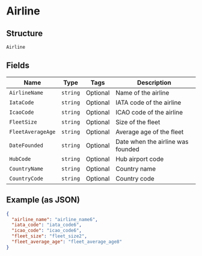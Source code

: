 
# Airline

## Structure

`Airline`

## Fields

| Name | Type | Tags | Description |
|  --- | --- | --- | --- |
| `AirlineName` | `string` | Optional | Name of the airline |
| `IataCode` | `string` | Optional | IATA code of the airline |
| `IcaoCode` | `string` | Optional | ICAO code of the airline |
| `FleetSize` | `string` | Optional | Size of the fleet |
| `FleetAverageAge` | `string` | Optional | Average age of the fleet |
| `DateFounded` | `string` | Optional | Date when the airline was founded |
| `HubCode` | `string` | Optional | Hub airport code |
| `CountryName` | `string` | Optional | Country name |
| `CountryCode` | `string` | Optional | Country code |

## Example (as JSON)

```json
{
  "airline_name": "airline_name6",
  "iata_code": "iata_code6",
  "icao_code": "icao_code6",
  "fleet_size": "fleet_size2",
  "fleet_average_age": "fleet_average_age8"
}
```

